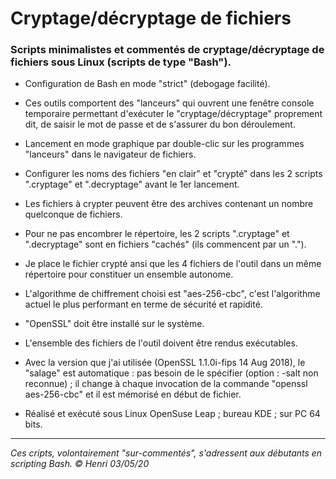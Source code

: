 # Cryptage/décryptage de fichiers

### Scripts minimalistes et commentés de cryptage/décryptage de fichiers sous Linux (scripts de type "Bash").

* Configuration de Bash en mode "strict" (debogage facilité).

* Ces outils comportent des "lanceurs" qui ouvrent une fenêtre console temporaire permettant d'exécuter le "cryptage/décryptage" proprement dit, de saisir le mot de passe et de s'assurer du bon déroulement.

* Lancement en mode graphique par double-clic sur les programmes "lanceurs" dans le navigateur de fichiers.

* Configurer les noms des fichiers "en clair" et "crypté" dans les 2 scripts ".cryptage" et ".decryptage" avant le 1er lancement.

* Les fichiers à crypter peuvent être des archives contenant un nombre quelconque de fichiers.

* Pour ne pas encombrer le répertoire, les 2 scripts ".cryptage" et ".decryptage" sont en fichiers "cachés" (ils commencent par un ".").

* Je place le fichier crypté ansi que les 4 fichiers de l'outil dans un même répertoire pour constituer un ensemble autonome.

* L'algorithme de chiffrement choisi est "aes-256-cbc", c'est l'algorithme actuel le plus performant en terme de sécurité et rapidité.

* "OpenSSL" doit être installé sur le système.

* L'ensemble des fichiers de l'outil doivent être rendus exécutables.

* Avec la version que j'ai utilisée (OpenSSL 1.1.0i-fips  14 Aug 2018), le "salage" est automatique : pas besoin de le spécifier (option : -salt non reconnue) ; il change à chaque invocation de la commande "openssl aes-256-cbc" et il est mémorisé en début de fichier.

* Réalisé et exécuté sous Linux OpenSuse Leap ; bureau KDE ; sur PC 64 bits.

---
_Ces cripts, volontairement "sur-commentés", s'adressent aux débutants en scripting Bash._
_© Henri 03/05/20_

